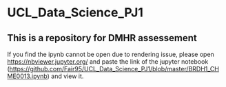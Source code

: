 # UCL_Data_Science_PJ1

## This is a repository for DMHR assessement

If you find the ipynb cannot be open due to rendering issue, please open https://nbviewer.jupyter.org/ and paste the link of the jupyter notebook (https://github.com/Fair95/UCL_Data_Science_PJ1/blob/master/BRDH1_CHME0013.ipynb) and view it.
